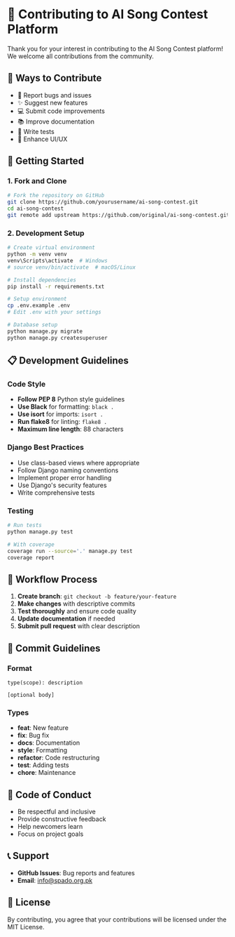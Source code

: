 # 🤝 Contributing to AI Song Contest Platform

Thank you for your interest in contributing to the AI Song Contest platform! We welcome all contributions from the community.

## 🌟 Ways to Contribute

- 🐛 Report bugs and issues
- ✨ Suggest new features
- 💻 Submit code improvements
- 📚 Improve documentation
- 🧪 Write tests
- 🎨 Enhance UI/UX

## 🚀 Getting Started

### 1. Fork and Clone
```bash
# Fork the repository on GitHub
git clone https://github.com/yourusername/ai-song-contest.git
cd ai-song-contest
git remote add upstream https://github.com/original/ai-song-contest.git
```

### 2. Development Setup
```bash
# Create virtual environment
python -m venv venv
venv\Scripts\activate  # Windows
# source venv/bin/activate  # macOS/Linux

# Install dependencies
pip install -r requirements.txt

# Setup environment
cp .env.example .env
# Edit .env with your settings

# Database setup
python manage.py migrate
python manage.py createsuperuser
```

## 📋 Development Guidelines

### Code Style
- **Follow PEP 8** Python style guidelines
- **Use Black** for formatting: `black .`
- **Use isort** for imports: `isort .`
- **Run flake8** for linting: `flake8 .`
- **Maximum line length**: 88 characters

### Django Best Practices
- Use class-based views where appropriate
- Follow Django naming conventions
- Implement proper error handling
- Use Django's security features
- Write comprehensive tests

### Testing
```bash
# Run tests
python manage.py test

# With coverage
coverage run --source='.' manage.py test
coverage report
```

## 🔄 Workflow Process

1. **Create branch**: `git checkout -b feature/your-feature`
2. **Make changes** with descriptive commits
3. **Test thoroughly** and ensure code quality
4. **Update documentation** if needed
5. **Submit pull request** with clear description

## 📝 Commit Guidelines

### Format
```
type(scope): description

[optional body]
```

### Types
- **feat**: New feature
- **fix**: Bug fix  
- **docs**: Documentation
- **style**: Formatting
- **refactor**: Code restructuring
- **test**: Adding tests
- **chore**: Maintenance

## 🤝 Code of Conduct

- Be respectful and inclusive
- Provide constructive feedback
- Help newcomers learn
- Focus on project goals

## 📞 Support

- **GitHub Issues**: Bug reports and features
- **Email**: [info@spado.org.pk](mailto:info@spado.org.pk)

## 📄 License

By contributing, you agree that your contributions will be licensed under the MIT License.
